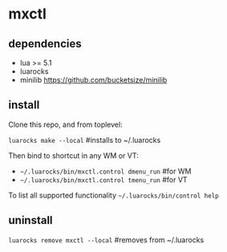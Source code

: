 # mxctl

## dependencies
- lua >= 5.1
- luarocks
- minilib https://github.com/bucketsize/minilib

## install
Clone this repo, and from toplevel:

`luarocks make --local` #installs to ~/.luarocks

Then bind to shortcut in any WM or VT:
- `~/.luarocks/bin/mxctl.control dmenu_run` #for WM
- `~/.luarocks/bin/mxctl.control tmenu_run` #for VT

To list all supported functionality
`~/.luarocks/bin/control help`

## uninstall
`luarocks remove mxctl --local` #removes from ~/.luarocks
